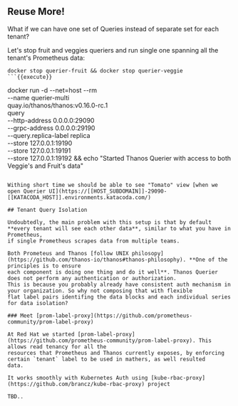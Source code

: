## Reuse More!

What if we can have one set of Queries instead of separate set for each tenant? 

Let's stop fruit and veggies queriers and run single one spanning all the tenant's Prometheus data:

```
docker stop querier-fruit && docker stop querier-veggie
```{{execute}}

```
docker run -d --net=host --rm \
    --name querier-multi \
    quay.io/thanos/thanos:v0.16.0-rc.1 \
    query \
    --http-address 0.0.0.0:29090 \
    --grpc-address 0.0.0.0:29190 \
    --query.replica-label replica \
    --store 127.0.0.1:19190 \
    --store 127.0.0.1:19191 \
    --store 127.0.0.1:19192 && echo "Started Thanos Querier with access to both Veggie's and Fruit's data"
```{{execute}}

Withing short time we should be able to see "Tomato" view [when we open Querier UI](https://[[HOST_SUBDOMAIN]]-29090-[[KATACODA_HOST]].environments.katacoda.com/)

## Tenant Query Isolation

Undoubtedly, the main problem with this setup is that by default **every tenant will see each other data**, similar to what you have in Prometheus,
if single Prometheus scrapes data from multiple teams.

Both Prometeus and Thanos [follow UNIX philosopy](https://github.com/thanos-io/thanos#thanos-philosophy). **One of the principles is to ensure
each component is doing one thing and do it well**. Thanos Querier does not perform any authentication or authorization. 
This is because you probably already have consistent auth mechanism in your organization. So why not composing that with flexible 
flat label pairs identifing the data blocks and each individual series for data isolation? 

### Meet [prom-label-proxy](https://github.com/prometheus-community/prom-label-proxy)

At Red Hat we started [prom-label-proxy](https://github.com/prometheus-community/prom-label-proxy). This allows read tenancy for all the
resources that Prometheus and Thanos currently exposes, by enforcing certain `tenant` label to be used in mathers, as well resulted
data.

It works smoothly with Kubernetes Auth using [kube-rbac-proxy](https://github.com/brancz/kube-rbac-proxy) project

TBD..

